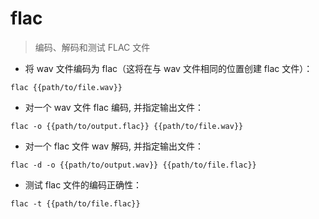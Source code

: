 # flac

> 编码、解码和测试 FLAC 文件

- 将 wav 文件编码为 flac（这将在与 wav 文件相同的位置创建 flac 文件）：

`flac {{path/to/file.wav}}`

- 对一个 wav 文件 flac 编码, 并指定输出文件：

`flac -o {{path/to/output.flac}} {{path/to/file.wav}}`

- 对一个 flac 文件 wav 解码, 并指定输出文件：

`flac -d -o {{path/to/output.wav}} {{path/to/file.flac}}`

- 测试 flac 文件的编码正确性：

`flac -t {{path/to/file.flac}}`

[#]: contributors: ([jim.大团结]，[Judie])